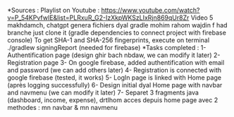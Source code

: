 *Sources :
Playlist on Youtube : https://www.youtube.com/watch?v=P_54KPvfwIE&list=PLRxuR_G2-IzXkpWKSzLIxRjn869qUr8Zr
Video 5 makhdamch, chatgpt genera fichiers dyal gradle mohim rahom wajdin f had branche just clone it (gradle dependencies to connect project with firebase console)
To get SHA-1 and SHA-256 fingerprints, execute on terminal ./gradlew signingReport (needed for firebase)
*Tasks completed :
1- Authentification page (design ghir bach nbdaw, we can modify it later)
2- Registration page
3- On google firebase, added authentification with email and password (we can add others later)
4- Registration is connected with google firebase (tested, it works)
5- LogIn page is linked with Home page (après logging successfully)
6- Design initial dyal Home page with navbar and navmenu (we can modify it later)
7- Separet 3 fragments java (dashboard, income, expense), drtlhom acces depuis home page avec 2 methodes : mn navbar & mn navmenu 
